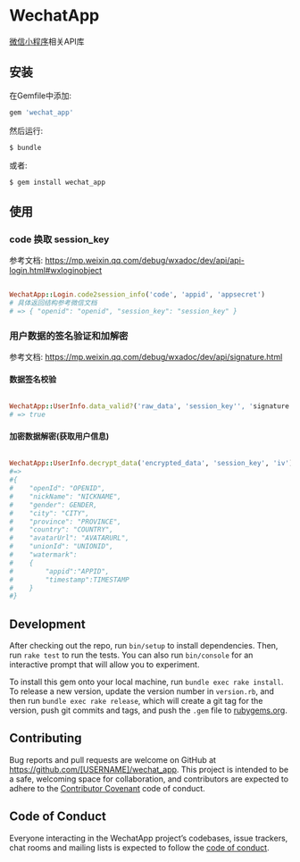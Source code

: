 # WechatApp

[微信小程序](https://mp.weixin.qq.com/debug/wxadoc/dev/api/api-login.html)相关API库

## 安装

在Gemfile中添加:

```ruby
gem 'wechat_app'
```

然后运行:

    $ bundle

或者:

    $ gem install wechat_app

## 使用

### code 换取 session_key

参考文档: https://mp.weixin.qq.com/debug/wxadoc/dev/api/api-login.html#wxloginobject

```ruby

WechatApp::Login.code2session_info('code', 'appid', 'appsecret')
# 具体返回结构参考微信文档
# => { "openid": "openid", "session_key": "session_key" }

```

### 用户数据的签名验证和加解密

参考文档: https://mp.weixin.qq.com/debug/wxadoc/dev/api/signature.html

#### 数据签名校验

``` ruby

WechatApp::UserInfo.data_valid?('raw_data', 'session_key'', 'signature'')
# => true

```

#### 加密数据解密(获取用户信息)

``` ruby

WechatApp::UserInfo.decrypt_data('encrypted_data', 'session_key', 'iv')
#=>
#{
#    "openId": "OPENID",
#    "nickName": "NICKNAME",
#    "gender": GENDER,
#    "city": "CITY",
#    "province": "PROVINCE",
#    "country": "COUNTRY",
#    "avatarUrl": "AVATARURL",
#    "unionId": "UNIONID",
#    "watermark":
#    {
#        "appid":"APPID",
#        "timestamp":TIMESTAMP
#    }
#}

```

## Development

After checking out the repo, run `bin/setup` to install dependencies. Then, run `rake test` to run the tests. You can also run `bin/console` for an interactive prompt that will allow you to experiment.

To install this gem onto your local machine, run `bundle exec rake install`. To release a new version, update the version number in `version.rb`, and then run `bundle exec rake release`, which will create a git tag for the version, push git commits and tags, and push the `.gem` file to [rubygems.org](https://rubygems.org).

## Contributing

Bug reports and pull requests are welcome on GitHub at https://github.com/[USERNAME]/wechat_app. This project is intended to be a safe, welcoming space for collaboration, and contributors are expected to adhere to the [Contributor Covenant](http://contributor-covenant.org) code of conduct.

## Code of Conduct

Everyone interacting in the WechatApp project’s codebases, issue trackers, chat rooms and mailing lists is expected to follow the [code of conduct](https://github.com/[USERNAME]/wechat_app/blob/master/CODE_OF_CONDUCT.md).

